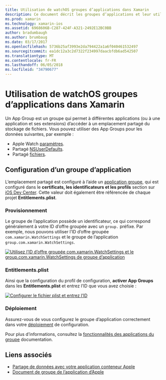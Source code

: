 ```yaml
---
title: Utilisation de watchOS groupes d’applications dans Xamarin
description: Ce document décrit les groupes d’applications et leur utilisation dans une application watchOS. Elle explique comment configurer un groupe d’application, configuration requise, les considérations de Entitlements.plist et le déploiement de configuration.
ms.prod: xamarin
ms.technology: xamarin-ios
ms.assetid: 6968606B-C287-424F-A321-2492E12BC0BB
author: bradumbaugh
ms.author: brumbaug
ms.date: 03/17/2017
ms.openlocfilehash: 5736b25af3993e2da794422a1a6f040461532497
ms.sourcegitcommit: ea1dc12a3c2d7322f234997daacbfdb6ad542507
ms.translationtype: MT
ms.contentlocale: fr-FR
ms.lasthandoff: 06/05/2018
ms.locfileid: "34790677"
---
```

# <a name="working-with-watchos-app-groups-in-xamarin"></a>Utilisation de watchOS groupes d’applications dans Xamarin


Un App Group est un groupe qui permet à différentes applications (ou à une application et ses extensions) d’accéder à un emplacement partagé du stockage de fichiers. Vous pouvez utiliser des App Groups pour les données suivantes, par exemple :

- Apple Watch [paramètres](~/ios/watchos/app-fundamentals/settings.md).
- Partagé [NSUserDefaults](~/ios/watchos/app-fundamentals/parent-app.md#nsuserdefaults).
- Partagé [fichiers](~/ios/watchos/app-fundamentals/parent-app.md#files).

## <a name="configure-an-app-group"></a>Configuration d’un groupe d’application

L’emplacement partagé est configuré à l’aide un [application groupe](https://developer.apple.com/library/ios/documentation/Miscellaneous/Reference/EntitlementKeyReference/Chapters/EnablingAppSandbox.html#//apple_ref/doc/uid/TP40011195-CH4-SW19), qui est configuré dans le **certificats, les identificateurs et les profils** section sur [iOS Dev Center](https://developer.apple.com/devcenter/ios/). Cette valeur doit également être référencée de chaque projet **Entitlements.plist**.

### <a name="provisioning"></a>Provisionnement

Le groupe de l’application possède un identificateur, ce qui correspond généralement à votre ID d’offre groupée avec un `group.` préfixe. Par exemple, nous pouvons utiliser l’ID d’offre groupée `com.xamarin.WatchSettings` et le groupe de l’application `group.com.xamarin.WatchSettings`.

[![](app-groups-images/app-group-sml.png "Utilisez l’ID d’offre groupée com.xamarin.WatchSettings et le group.com.xamarin.WatchSettings de groupe d’application")](app-groups-images/app-group.png#lightbox)

### <a name="entitlementsplist"></a>Entitlements.plist

Ainsi que la configuration du profil de configuration, **activer App Groups** dans les **Entitlements.plist** et entrez l’ID que vous avez choisie :

[![](app-groups-images/entitlements-sml.png "Configurer le fichier plist et entrez l’ID")](app-groups-images/entitlements.png#lightbox)


### <a name="deployment"></a>Déploiement

Assurez-vous de vous configurez le groupe d’application correctement dans votre [déploiement](~/ios/watchos/deploy-test/index.md#App_Groups) de configuration.


Pour plus d’informations, consultez la [fonctionnalités des applications du groupe](~/ios/deploy-test/provisioning/capabilities/app-groups-capabilities.md) documentation.


## <a name="related-links"></a>Liens associés

- [Partage de données avec votre application conteneur Apple](https://developer.apple.com/library/ios/documentation/General/Conceptual/ExtensibilityPG/ExtensionScenarios.html)
- [Document de groupe de l’application d’Apple](https://developer.apple.com/library/ios/documentation/Miscellaneous/Reference/EntitlementKeyReference/Chapters/EnablingAppSandbox.html#//apple_ref/doc/uid/TP40011195-CH4-SW19)
